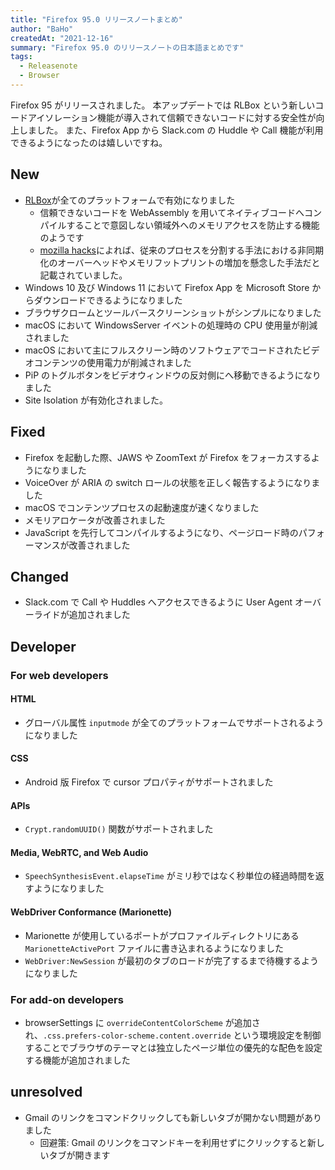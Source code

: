 ```yaml
---
title: "Firefox 95.0 リリースノートまとめ"
author: "BaHo"
createdAt: "2021-12-16"
summary: "Firefox 95.0 のリリースノートの日本語まとめです"
tags:
  - Releasenote
  - Browser
---
```


Firefox 95 がリリースされました。
本アップデートでは RLBox という新しいコードアイソレーション機能が導入されて信頼できないコードに対する安全性が向上しました。
また、Firefox App から Slack.com の Huddle や Call 機能が利用できるようになったのは嬉しいですね。

## New

- [RLBox](https://hacks.mozilla.org/2021/12/webassembly-and-back-again-fine-grained-sandboxing-in-firefox-95/)が全てのプラットフォームで有効になりました
  - 信頼できないコードを WebAssembly を用いてネイティブコードへコンパイルすることで意図しない領域外へのメモリアクセスを防止する機能のようです
  - [mozilla hacks](https://hacks.mozilla.org/2021/12/webassembly-and-back-again-fine-grained-sandboxing-in-firefox-95/)によれば、従来のプロセスを分割する手法における非同期化のオーバーヘッドやメモリフットプリントの増加を懸念した手法だと記載されていました。
- Windows 10 及び Windows 11 において Firefox App を Microsoft Store からダウンロードできるようになりました
- ブラウザクロームとツールバースクリーンショットがシンプルになりました
- macOS において WindowsServer イベントの処理時の CPU 使用量が削減されました
- macOS において主にフルスクリーン時のソフトウェアでコードされたビデオコンテンツの使用電力が削減されました
- PiP のトグルボタンをビデオウィンドウの反対側にへ移動できるようになりました
- Site Isolation が有効化されました。

## Fixed

- Firefox を起動した際、JAWS や ZoomText が Firefox をフォーカスするようになりました
- VoiceOver が ARIA の switch ロールの状態を正しく報告するようになりました
- macOS でコンテンツプロセスの起動速度が速くなりました
- メモリアロケータが改善されました
- JavaScript を先行してコンパイルするようになり、ページロード時のパフォーマンスが改善されました

## Changed

- Slack.com で Call や Huddles へアクセスできるように User Agent オーバーライドが追加されました

## Developer

### For web developers

#### HTML

- グローバル属性 `inputmode` が全てのプラットフォームでサポートされるようになりました

#### CSS

- Android 版 Firefox で cursor プロパティがサポートされました

#### APIs

- `Crypt.randomUUID()` 関数がサポートされました

#### Media, WebRTC, and Web Audio

- `SpeechSynthesisEvent.elapseTime` がミリ秒ではなく秒単位の経過時間を返すようになりました

#### WebDriver Conformance (Marionette)

- Marionette が使用しているポートがプロファイルディレクトリにある `MarionetteActivePort` ファイルに書き込まれるようになりました
- `WebDriver:NewSession` が最初のタブのロードが完了するまで待機するようになりました

### For add-on developers

- browserSettings に `overrideContentColorScheme` が追加され、`.css.prefers-color-scheme.content.override` という環境設定を制御することでブラウザのテーマとは独立したページ単位の優先的な配色を設定する機能が追加されました

## unresolved

- Gmail のリンクをコマンドクリックしても新しいタブが開かない問題がありました
  - 回避策: Gmail のリンクをコマンドキーを利用せずにクリックすると新しいタブが開きます
